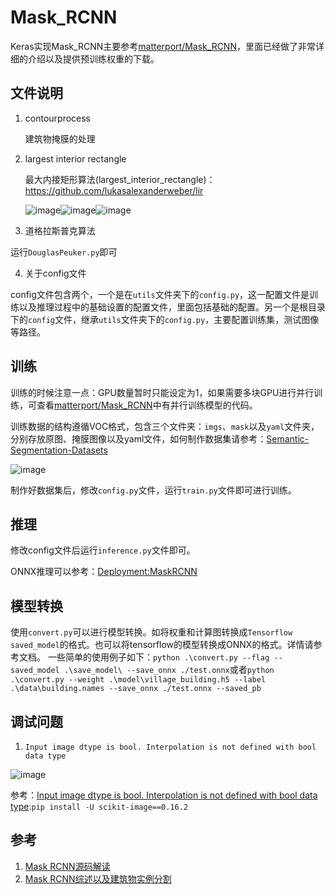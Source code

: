 # Mask_RCNN

Keras实现Mask_RCNN主要参考[matterport/Mask_RCNN](https://github.com/matterport/Mask_RCNN)，里面已经做了非常详细的介绍以及提供预训练权重的下载。

## 文件说明
1. contourprocess

    建筑物掩膜的处理

2. largest interior rectangle

    最大内接矩形算法(largest_interior_rectangle)：https://github.com/lukasalexanderweber/lir
    
    ![image](https://user-images.githubusercontent.com/27406337/166854679-18a8a8ae-70ed-4248-8971-4a8c8875f89d.png)![image](https://user-images.githubusercontent.com/27406337/166854694-9c6d10b0-6d58-480c-9295-a502f1efc687.png)![image](https://user-images.githubusercontent.com/27406337/166854704-29f8be81-6e16-48c2-8434-61bc44d88bda.png)

3. 道格拉斯普克算法

运行```DouglasPeuker.py```即可


4. 关于config文件

config文件包含两个，一个是在```utils```文件夹下的```config.py```，这一配置文件是训练以及推理过程中的基础设置的配置文件，里面包括基础的配置。另一个是根目录下的```config```文件，继承```utils```文件夹下的```config.py```，主要配置训练集，测试图像等路径。

## 训练

训练的时候注意一点：GPU数量暂时只能设定为1，如果需要多块GPU进行并行训练，可查看[matterport/Mask_RCNN](https://github.com/matterport/Mask_RCNN)中有并行训练模型的代码。

训练数据的结构遵循VOC格式，包含三个文件夹：```imgs```、```mask```以及```yaml```文件夹，分别存放原图、掩膜图像以及yaml文件，如何制作数据集请参考：[Semantic-Segmentation-Datasets](https://github.com/RyanCCC/Semantic-Segmentation-Datasets)

![image](https://user-images.githubusercontent.com/27406337/166855198-f3761b2c-e0aa-4b51-bdd6-55ff66eb93c3.png)

制作好数据集后，修改```config.py```文件，运行```train.py```文件即可进行训练。

## 推理

修改config文件后运行```inference.py```文件即可。

ONNX推理可以参考：[Deployment:MaskRCNN](https://github.com/RyanCCC/Deployment/tree/main/MaskRCNN)


## 模型转换

使用`convert.py`可以进行模型转换。如将权重和计算图转换成`Tensorflow saved_model`的格式。也可以将tensorflow的模型转换成ONNX的格式。详情请参考文档。
一些简单的使用例子如下：`python .\convert.py --flag --saved_model .\save_model\ --save_onnx ./test.onnx`或者`python .\convert.py --weight .\model\village_building.h5 --label .\data\building.names --save_onnx ./test.onnx --saved_pb`

## 调试问题

1. `Input image dtype is bool. Interpolation is not defined with bool data type`

![image](https://user-images.githubusercontent.com/27406337/174923521-cf42e985-007b-44ef-b00c-20d78a95ac1e.png)

参考：[Input image dtype is bool. Interpolation is not defined with bool data type](https://stackoverflow.com/questions/62330374/input-image-dtype-is-bool-interpolation-is-not-defined-with-bool-data-type):`pip install -U scikit-image==0.16.2`



## 参考

1. [Mask RCNN源码解读](https://blog.csdn.net/u012655441/article/details/122304099)
2. [Mask RCNN综述以及建筑物实例分割](https://blog.csdn.net/u012655441/article/details/120753214)
